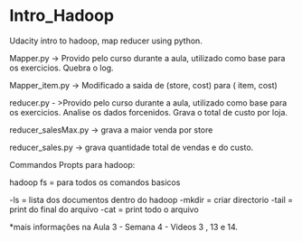 # Intro_Hadoop
Udacity intro to hadoop, map reducer using python.


Mapper.py -> Provido pelo curso durante a aula, utilizado como base para os exercicios. Quebra o log.

Mapper_item.py -> Modificado a saida de (store, cost) para ( item, cost)

reducer.py - >Provido pelo curso durante a aula, utilizado como base para os exercicios. Analise os dados forcenidos. Grava o total de custo por loja.

reducer_salesMax.py -> grava a maior venda por store

reducer_sales.py -> grava quantidade total de vendas e do custo.


Commandos Propts para hadoop:

hadoop fs = para todos os comandos basicos

-ls = lista dos documentos dentro do hadoop
-mkdir = criar directorio
-tail = print do final do arquivo
-cat = print todo o arquivo

*mais informações na Aula 3 - Semana 4 - Videos 3 , 13 e 14.
